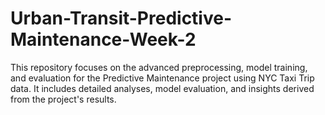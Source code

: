 # Urban-Transit-Predictive-Maintenance-Week-2
This repository focuses on the advanced preprocessing, model training, and evaluation for the Predictive Maintenance project using NYC Taxi Trip data. It includes detailed analyses, model evaluation, and insights derived from the project's results.
